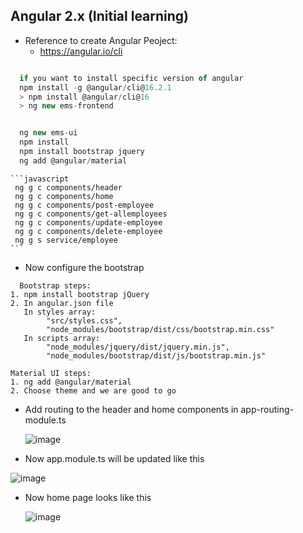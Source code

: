 ## Angular 2.x  (Initial learning) 

* Reference to create Angular Peoject:
  * https://angular.io/cli

    
```javascript

  if you want to install specific version of angular 
  npm install -g @angular/cli@16.2.1
  > npm install @angular/cli@16
  > ng new ems-frontend


  ng new ems-ui
  npm install
  npm install bootstrap jquery
  ng add @angular/material

```



    ```javascript
     ng g c components/header
     ng g c components/home
     ng g c components/post-employee
     ng g c components/get-allemployees
     ng g c components/update-employee
     ng g c components/delete-employee
     ng g s service/employee
    ```
* Now configure the bootstrap
  
```text
  Bootstrap steps:
1. npm install bootstrap jQuery
2. In angular.json file
   In styles array: 
        "src/styles.css",
        "node_modules/bootstrap/dist/css/bootstrap.min.css"
   In scripts array:
        "node_modules/jquery/dist/jquery.min.js",
        "node_modules/bootstrap/dist/js/bootstrap.min.js"

Material UI steps:
1. ng add @angular/material
2. Choose theme and we are good to go
```    

* Add routing to the header and home components in app-routing-module.ts

  ![image](https://github.com/veerrajukakarla434/2025-Front-End-Technology-Stack-Pilot-Project/assets/40323661/e3cb1abe-1bf5-479b-a2a9-15ac688c7402)

* Now app.module.ts will be updated like this

![image](https://github.com/veerrajukakarla434/2025-Front-End-Technology-Stack-Pilot-Project/assets/40323661/cfd2a909-885c-4b31-8556-5a307b76f51e)

* Now home page looks like this

  ![image](https://github.com/veerrajukakarla434/2025-Front-End-Technology-Stack-Pilot-Project/assets/40323661/8b0e0558-a9fd-41fd-9417-acb303aba969)


